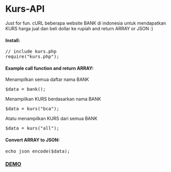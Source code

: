 # Kurs-API
<p>Just for fun. cURL beberapa website BANK di indonesia untuk mendapatkan KURS harga jual dan beli dollar ke rupiah and return ARRAY or JSON :)</p>
<h4>Install:</h4>
 

<pre>// include kurs.php
require("kurs.php");</pre>
 <h4>Example call function and return ARRAY:</h4>

<p>Menampilkan semua daftar nama BANK</p>
 

<pre>$data = bank();</pre>
 
<p>Menampilkan KURS berdasarkan nama BANK<br>
</p>
 

<pre>$data = kurs("bca");</pre>

<p>Atatu menampilkan KURS dari semua BANK<br>
</p>
 

<pre>$data = kurs("all");</pre>
 <h4>Convert ARRAY to JSON:</h4>
 

<pre>echo json_encode($data);</pre>

<h3><a href="http://ibacor.com/api/kurs">DEMO</a></h3>
